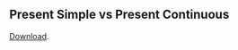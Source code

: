 ## Present Simple vs Present Continuous

[Download](https://study.softculture.cc/img/ENA_10/simple%20vs%20cont%20pres.pdf).